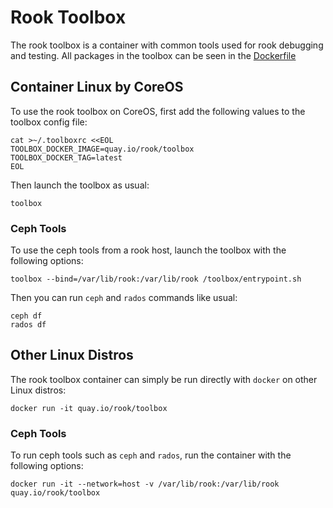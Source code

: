 #  Rook Toolbox
The rook toolbox is a container with common tools used for rook debugging and testing.  All packages in the toolbox can be seen in the [Dockerfile](Dockerfile)

## Container Linux by CoreOS
To use the rook toolbox on CoreOS, first add the following values to the toolbox config file:
```
cat >~/.toolboxrc <<EOL
TOOLBOX_DOCKER_IMAGE=quay.io/rook/toolbox
TOOLBOX_DOCKER_TAG=latest
EOL
```

Then launch the toolbox as usual:
```
toolbox
```

### Ceph Tools
To use the ceph tools from a rook host, launch the toolbox with the following options:
```
toolbox --bind=/var/lib/rook:/var/lib/rook /toolbox/entrypoint.sh
```
Then you can run `ceph` and `rados` commands like usual:
```
ceph df
rados df
```

## Other Linux Distros
The rook toolbox container can simply be run directly with `docker` on other Linux distros:
```
docker run -it quay.io/rook/toolbox
```

### Ceph Tools
To run ceph tools such as `ceph` and `rados`, run the container with the following options:
```
docker run -it --network=host -v /var/lib/rook:/var/lib/rook quay.io/rook/toolbox
```